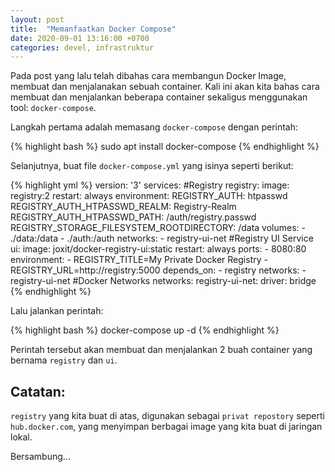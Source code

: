 ```yaml
---
layout: post
title:  "Memanfaatkan Docker Compose"
date: 2020-09-01 13:16:00 +0700
categories: devel, infrastruktur
---
```


Pada post yang lalu telah dibahas cara membangun Docker Image, membuat dan menjalanakan sebuah container. Kali ini akan kita bahas cara membuat dan menjalankan beberapa container sekaligus menggunakan tool: `docker-compose`.

Langkah pertama adalah memasang `docker-compose` dengan perintah:

{% highlight bash %}
sudo apt install docker-compose
{% endhighlight %}

Selanjutnya, buat file `docker-compose.yml` yang isinya seperti berikut:

{% highlight yml %}
version: '3'
services:
#Registry
  registry:
    image: registry:2
    restart: always
    environment:
      REGISTRY_AUTH: htpasswd
      REGISTRY_AUTH_HTPASSWD_REALM: Registry-Realm
      REGISTRY_AUTH_HTPASSWD_PATH: /auth/registry.passwd
      REGISTRY_STORAGE_FILESYSTEM_ROOTDIRECTORY: /data
    volumes:
      - ./data:/data
      - ./auth:/auth
    networks:
      - registry-ui-net
#Registry UI Service
  ui:
    image: joxit/docker-registry-ui:static
    restart: always
    ports:
      - 8080:80
    environment:
      - REGISTRY_TITLE=My Private Docker Registry
      - REGISTRY_URL=http://registry:5000
    depends_on:
      - registry
    networks:
      - registry-ui-net
#Docker Networks
networks:
  registry-ui-net:
    driver: bridge
{% endhighlight %}

Lalu jalankan perintah:

{% highlight bash %}
docker-compose up -d
{% endhighlight %}

Perintah tersebut akan membuat dan menjalankan 2 buah container yang bernama `registry` dan `ui`.

Catatan:
--------

`registry` yang kita buat di atas, digunakan sebagai `privat repostory` seperti `hub.docker.com`, yang menyimpan berbagai image yang kita buat di jaringan lokal.

Bersambung...
